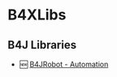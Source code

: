 # B4XLibs

## B4J Libraries

  * :new: [B4JRobot - Automation](https://github.com/Twelle/B4XLibs/tree/master/B4JRobot)
